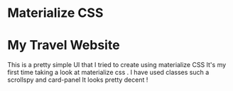 # Materialize CSS
# My  Travel Website
This is a pretty simple UI that I tried to create using materialize CSS
It's my first time taking a look at materialize css .
I have used classes such a scrollspy and card-panel 
It looks pretty decent !
